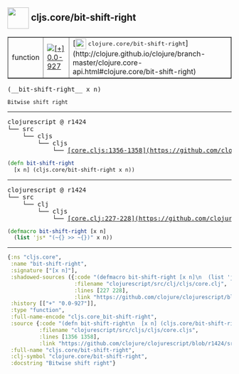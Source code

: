 ## <img width="48px" valign="middle" src="http://i.imgur.com/Hi20huC.png"> cljs.core/bit-shift-right

 <table border="1">
<tr>
<td>function</td>
<td><a href="https://github.com/cljsinfo/api-refs/tree/0.0-927"><img valign="middle" alt="[+] 0.0-927" src="https://img.shields.io/badge/+-0.0--927-lightgrey.svg"></a> </td>
<td>
[<img height="24px" valign="middle" src="http://i.imgur.com/1GjPKvB.png"> <samp>clojure.core/bit-shift-right</samp>](http://clojure.github.io/clojure/branch-master/clojure.core-api.html#clojure.core/bit-shift-right)
</td>
</tr>
</table>

 <samp>
(__bit-shift-right__ x n)<br>
</samp>

```
Bitwise shift right
```

---

 <pre>
clojurescript @ r1424
└── src
    └── cljs
        └── cljs
            └── <ins>[core.cljs:1356-1358](https://github.com/clojure/clojurescript/blob/r1424/src/cljs/cljs/core.cljs#L1356-L1358)</ins>
</pre>

```clj
(defn bit-shift-right
  [x n] (cljs.core/bit-shift-right x n))
```


---

 <pre>
clojurescript @ r1424
└── src
    └── clj
        └── cljs
            └── <ins>[core.clj:227-228](https://github.com/clojure/clojurescript/blob/r1424/src/clj/cljs/core.clj#L227-L228)</ins>
</pre>

```clj
(defmacro bit-shift-right [x n]
  (list 'js* "(~{} >> ~{})" x n))
```

---

```clj
{:ns "cljs.core",
 :name "bit-shift-right",
 :signature ["[x n]"],
 :shadowed-sources ({:code "(defmacro bit-shift-right [x n]\n  (list 'js* \"(~{} >> ~{})\" x n))",
                     :filename "clojurescript/src/clj/cljs/core.clj",
                     :lines [227 228],
                     :link "https://github.com/clojure/clojurescript/blob/r1424/src/clj/cljs/core.clj#L227-L228"}),
 :history [["+" "0.0-927"]],
 :type "function",
 :full-name-encode "cljs.core_bit-shift-right",
 :source {:code "(defn bit-shift-right\n  [x n] (cljs.core/bit-shift-right x n))",
          :filename "clojurescript/src/cljs/cljs/core.cljs",
          :lines [1356 1358],
          :link "https://github.com/clojure/clojurescript/blob/r1424/src/cljs/cljs/core.cljs#L1356-L1358"},
 :full-name "cljs.core/bit-shift-right",
 :clj-symbol "clojure.core/bit-shift-right",
 :docstring "Bitwise shift right"}

```
